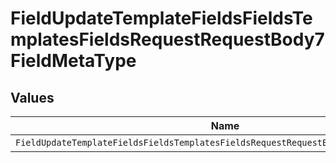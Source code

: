 # FieldUpdateTemplateFieldsFieldsTemplatesFieldsRequestRequestBody7FieldMetaType


## Values

| Name                                                                                 | Value                                                                                |
| ------------------------------------------------------------------------------------ | ------------------------------------------------------------------------------------ |
| `FieldUpdateTemplateFieldsFieldsTemplatesFieldsRequestRequestBody7FieldMetaTypeText` | text                                                                                 |